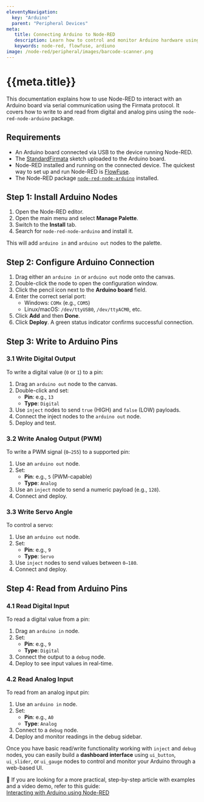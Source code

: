 ```yaml
---
eleventyNavigation:
  key: "Arduino"
  parent: "Peripheral Devices"
meta:
   title: Connecting Arduino to Node-RED
   description: Learn how to control and monitor Arduino hardware using Node-RED
   keywords: node-red, flowfuse, ardiuno
image: /node-red/peripheral/images/barcode-scanner.png
---
```


# {{meta.title}}

This documentation explains how to use Node-RED to interact with an Arduino board via serial communication using the Firmata protocol. It covers how to write to and read from digital and analog pins using the `node-red-node-arduino` package.

## Requirements

- An Arduino board connected via USB to the device running Node-RED.
- The [StandardFirmata](https://github.com/firmata/protocol) sketch uploaded to the Arduino board.
- Node-RED installed and running on the connected device. The quickest way to set up and run Node-RED is [FlowFuse](/).
- The Node-RED package [`node-red-node-arduino`](https://flows.nodered.org/node/node-red-node-arduino) installed.

## Step 1: Install Arduino Nodes

1. Open the Node-RED editor.
2. Open the main menu and select **Manage Palette**.
3. Switch to the **Install** tab.
4. Search for `node-red-node-arduino` and install it.

This will add `arduino in` and `arduino out` nodes to the palette.

## Step 2: Configure Arduino Connection

1. Drag either an `arduino in` or `arduino out` node onto the canvas.
2. Double-click the node to open the configuration window.
3. Click the pencil icon next to the **Arduino board** field.
4. Enter the correct serial port:
   - Windows: `COMx` (e.g., `COM5`)
   - Linux/macOS: `/dev/ttyUSB0`, `/dev/ttyACM0`, etc.
5. Click **Add** and then **Done**.
6. Click **Deploy**. A green status indicator confirms successful connection.

## Step 3: Write to Arduino Pins

### 3.1 Write Digital Output

To write a digital value (`0` or `1`) to a pin:

1. Drag an `arduino out` node to the canvas.
2. Double-click and set:
   - **Pin**: e.g., `13`
   - **Type**: `Digital`
3. Use `inject` nodes to send `true` (HIGH) and `false` (LOW) payloads.
4. Connect the inject nodes to the `arduino out` node.
5. Deploy and test.

### 3.2 Write Analog Output (PWM)

To write a PWM signal (`0–255`) to a supported pin:

1. Use an `arduino out` node.
2. Set:
   - **Pin**: e.g., `5` (PWM-capable)
   - **Type**: `Analog`
3. Use an `inject` node to send a numeric payload (e.g., `128`).
4. Connect and deploy.

### 3.3 Write Servo Angle

To control a servo:

1. Use an `arduino out` node.
2. Set:
   - **Pin**: e.g., `9`
   - **Type**: `Servo`
3. Use `inject` nodes to send values between `0–180`.
4. Connect and deploy.

## Step 4: Read from Arduino Pins

### 4.1 Read Digital Input

To read a digital value from a pin:

1. Drag an `arduino in` node.
2. Set:
   - **Pin**: e.g., `9`
   - **Type**: `Digital`
3. Connect the output to a `debug` node.
4. Deploy to see input values in real-time.

### 4.2 Read Analog Input

To read from an analog input pin:

1. Use an `arduino in` node.
2. Set:
   - **Pin**: e.g., `A0`
   - **Type**: `Analog`
3. Connect to a `debug` node.
4. Deploy and monitor readings in the debug sidebar.

Once you have basic read/write functionality working with `inject` and `debug` nodes, you can easily build a **dashboard interface** using `ui_button`, `ui_slider`, or `ui_gauge` nodes to control and monitor your Arduino through a web-based UI.

🔗 If you are looking for a more practical, step-by-step article with examples and a video demo, refer to this guide:  
[Interacting with Arduino using Node-RED](/blog/2025/02/interacting-with-arduino-using-node-red/)
